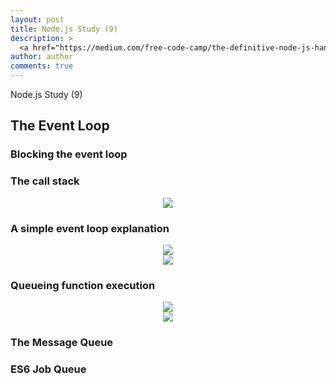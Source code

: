 ```yaml
---
layout: post
title: Node.js Study (9)
description: >
  <a href="https://medium.com/free-code-camp/the-definitive-node-js-handbook-6912378afc6e">학습자료링크</a>
author: author
comments: true
---
```

Node.js Study (9)

## The Event Loop

### Blocking the event loop

### The call stack

<center>
<img src="https://miro.medium.com/max/1184/1*5FlLYTXv01O0R3D3SP3M1Q.png"/>
</center>

### A simple event loop explanation

<center>
<img src="https://miro.medium.com/max/2544/1*Jw6-ttv6fWExUrcSV8cqng.png"/>
</center>

<center>
<img src="https://miro.medium.com/max/932/1*ykBMMZxvxZVJfV3Al9Rp_w.png"/>
</center>

### Queueing function execution

<center>
<img src="https://miro.medium.com/max/1888/1*vlVRW5NDB00AtD3ojElTMQ.png"/>
</center>

<center>
<img src="https://miro.medium.com/max/932/1*ykBMMZxvxZVJfV3Al9Rp_w.png"/>
</center>

### The Message Queue

### ES6 Job Queue
